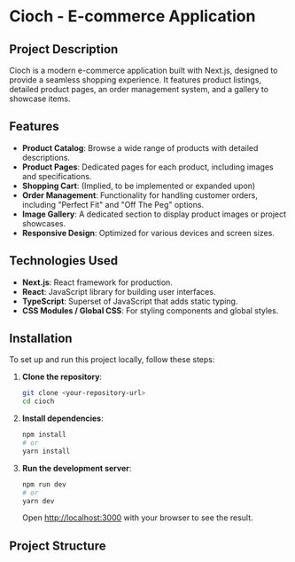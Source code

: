 # Cioch - E-commerce Application

## Project Description

Cioch is a modern e-commerce application built with Next.js, designed to provide a seamless shopping experience. It features product listings, detailed product pages, an order management system, and a gallery to showcase items.

## Features

*   **Product Catalog**: Browse a wide range of products with detailed descriptions.
*   **Product Pages**: Dedicated pages for each product, including images and specifications.
*   **Shopping Cart**: (Implied, to be implemented or expanded upon)
*   **Order Management**: Functionality for handling customer orders, including "Perfect Fit" and "Off The Peg" options.
*   **Image Gallery**: A dedicated section to display product images or project showcases.
*   **Responsive Design**: Optimized for various devices and screen sizes.

## Technologies Used

*   **Next.js**: React framework for production.
*   **React**: JavaScript library for building user interfaces.
*   **TypeScript**: Superset of JavaScript that adds static typing.
*   **CSS Modules / Global CSS**: For styling components and global styles.

## Installation

To set up and run this project locally, follow these steps:

1.  **Clone the repository**:
    ```bash
    git clone <your-repository-url>
    cd cioch
    ```
2.  **Install dependencies**:
    ```bash
    npm install
    # or
    yarn install
    ```
3.  **Run the development server**:
    ```bash
    npm run dev
    # or
    yarn dev
    ```
    Open [http://localhost:3000](http://localhost:3000) with your browser to see the result.

## Project Structure

